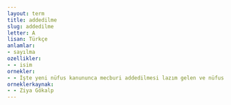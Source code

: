 ```yaml
---
layout: term
title: addedilme
slug: addedilme
letter: A
lisan: Türkçe
anlamlar:
- sayılma
ozellikler:
- - isim
ornekler:
- - İşte yeni nüfus kanununca mecburi addedilmesi lazım gelen ve nüfus defterlerinde esas olacak olan aile ismi, şu sonki tarzda olmalıdır.
orneklerkaynak:
- - Ziya Gökalp
---
```

